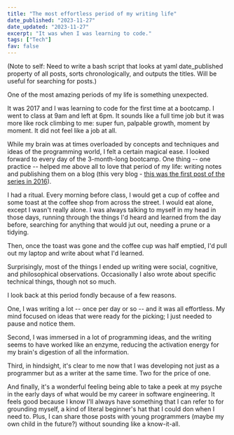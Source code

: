 ```yaml
---
title: "The most effortless period of my writing life"
date_published: "2023-11-27"
date_updated: "2023-11-27"
excerpt: "It was when I was learning to code."
tags: ["Tech"]
fav: false
---
```


(Note to self: Need to write a bash script that looks at yaml date_published property of all posts, sorts chronologically, and outputs the titles. Will be useful for searching for posts.)

One of the most amazing periods of my life is something unexpected.

It was 2017 and I was learning to code for the first time at a bootcamp. I went to class at 9am and left at 6pm. It sounds like a full time job but it was more like rock climbing to me: super fun, palpable growth, moment by moment. It did not feel like a job at all.

While my brain was at times overloaded by concepts and techniques and ideas of the programming world, I felt a certain magical ease. I looked forward to every day of the 3-month-long bootcamp. One thing -- one practice -- helped me above all to love that period of my life: writing notes and publishing them on a blog (this very blog - [this was the first post of the series in 2016](/2016-08-15-entering-digital-jungle/)).

I had a ritual. Every morning before class, I would get a cup of coffee and some toast at the coffee shop from across the street. I would eat alone, except I wasn't really alone. I was always talking to myself in my head in those days, running through the things I'd heard and learned from the day before, searching for anything that would jut out, needing a prune or a tidying.

Then, once the toast was gone and the coffee cup was half emptied, I'd pull out my laptop and write about what I'd learned.

Surprisingly, most of the things I ended up writing were social, cognitive, and philosophical observations. Occasionally I also wrote about specific technical things, though not so much.

I look back at this period fondly because of a few reasons.

One, I was writing a lot -- once per day or so -- and it was all effortless. My mind focused on ideas that were ready for the picking; I just needed to pause and notice them.

Second, I was immersed in a lot of programming ideas, and the writing seems to have worked like an enzyme, reducing the activation energy for my brain's digestion of all the information.

Third, in hindsight, it's clear to me now that I was developing not just as a programmer but as a writer at the same time. Two for the price of one.

And finally, it's a wonderful feeling being able to take a peek at my psyche in the early days of what would be my career in software engineering. It feels good because I know I'll always have something that I can refer to for grounding myself, a kind of literal beginner's hat that I could don when I need to. Plus, I can share those posts with young programmers (maybe my own child in the future?) without sounding like a know-it-all.
